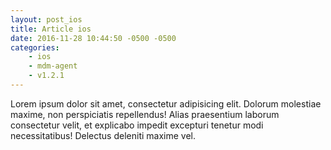 ```yaml
---
layout: post_ios
title: Article ios
date: 2016-11-28 10:44:50 -0500 -0500
categories: 
    - ios
    - mdm-agent
    - v1.2.1
---
```

Lorem ipsum dolor sit amet, consectetur adipisicing elit. Dolorum molestiae maxime, non perspiciatis repellendus! Alias praesentium laborum consectetur velit, et explicabo impedit excepturi tenetur modi necessitatibus! Delectus deleniti maxime vel.
